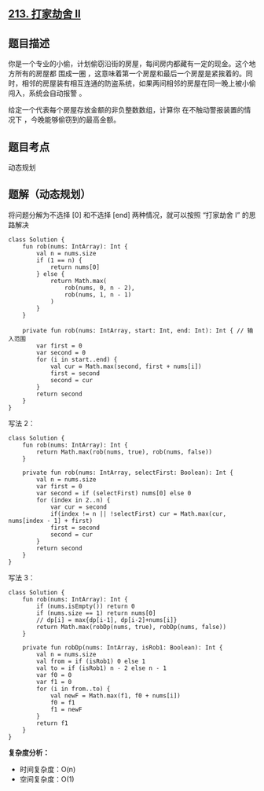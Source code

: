 ## [213. 打家劫舍 II](https://leetcode.cn/problems/house-robber-ii/description/)

## 题目描述

你是一个专业的小偷，计划偷窃沿街的房屋，每间房内都藏有一定的现金。这个地方所有的房屋都 围成一圈 ，这意味着第一个房屋和最后一个房屋是紧挨着的。同时，相邻的房屋装有相互连通的防盗系统，如果两间相邻的房屋在同一晚上被小偷闯入，系统会自动报警 。

给定一个代表每个房屋存放金额的非负整数数组，计算你 在不触动警报装置的情况下 ，今晚能够偷窃到的最高金额。

## 题目考点

动态规划

## 题解（动态规划）

将问题分解为不选择 [0] 和不选择 [end] 两种情况，就可以按照 “打家劫舍 I” 的思路解决
 
```
class Solution {
    fun rob(nums: IntArray): Int {
        val n = nums.size
        if (1 == n) {
            return nums[0]
        } else {
            return Math.max(
                rob(nums, 0, n - 2),
                rob(nums, 1, n - 1)
            )
        }
    }

    private fun rob(nums: IntArray, start: Int, end: Int): Int { // 输入范围
        var first = 0
        var second = 0
        for (i in start..end) {
            val cur = Math.max(second, first + nums[i])
            first = second
            second = cur
        }
        return second
    }
}
```

写法 2：

```
class Solution {
    fun rob(nums: IntArray): Int {
        return Math.max(rob(nums, true), rob(nums, false))
    }

    private fun rob(nums: IntArray, selectFirst: Boolean): Int {
        val n = nums.size
        var first = 0
        var second = if (selectFirst) nums[0] else 0
        for (index in 2..n) {
            var cur = second
            if(index != n || !selectFirst) cur = Math.max(cur, nums[index - 1] + first)
            first = second
            second = cur
        }
        return second
    }
}
```

写法 3：

```
class Solution {
    fun rob(nums: IntArray): Int {
        if (nums.isEmpty()) return 0
        if (nums.size == 1) return nums[0]
        // dp[i] = max{dp[i-1], dp[i-2]+nums[i]}
        return Math.max(robDp(nums, true), robDp(nums, false))
    }

    private fun robDp(nums: IntArray, isRob1: Boolean): Int {
        val n = nums.size
        val from = if (isRob1) 0 else 1
        val to = if (isRob1) n - 2 else n - 1
        var f0 = 0
        var f1 = 0
        for (i in from..to) {
            val newF = Math.max(f1, f0 + nums[i])
            f0 = f1
            f1 = newF
        }
        return f1
    }
}
```

**复杂度分析：**

- 时间复杂度：O(n)
- 空间复杂度：O(1) 
